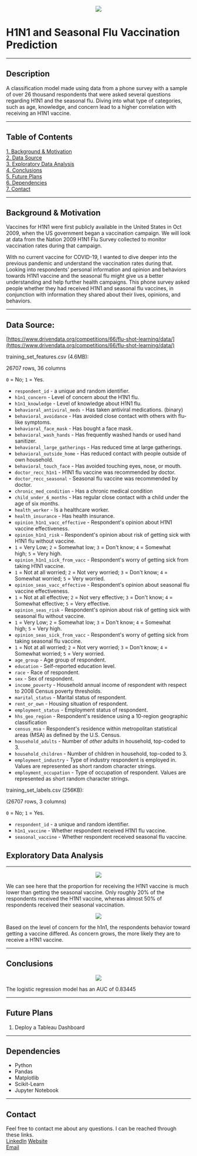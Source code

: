 <p align="center"><img src="img/Photos/H1N1-flu-vaccine.jpg"></p>

# H1N1 and Seasonal Flu Vaccination Prediction
---
## Description
A classification model made using data from a phone survey with a sample of over 26 thousand respondents that were asked several questions regarding H1N1 and the seasonal flu. Diving into what type of categories, such as age, knowledge, and concern lead to a higher correlation with receiving an H1N1 vaccine.

---
## Table of Contents
[1. Background & Motivation](#BackgroundMotivation)<br>
[2. Data Source](#DataSource)<br>
[3. Exploratory Data Analysis](#ExploratoryDataAnalysis)<br>
[4. Conclusions](#Conclusions)<br>
[5. Future Plans](#FuturePlans)<br>
[6. Dependencies](#Dependencies)<br>
[7. Contact](#Contact)<br>


---
## <a id="BackgroundMotivation">Background & Motivation</a>
Vaccines for H1N1 were first publicly available in the United States in Oct 2009, when the US government began a vaccination campaign. We will look at data from the Nation 2009 H1N1 Flu Survey collected to monitor vaccination rates during that campaign.

With no current vaccine for COVID-19, I wanted to dive deeper into the previous pandemic and understand the vaccination rates during that. Looking into respondents' personal information and opinion and behaviors towards H1N1 vaccine and the seasonal flu might give us a better understanding and help further health campaigns. This phone survey asked people whether they had received H1N1 and seasonal flu vaccines, in conjunction with information they shared about their lives, opinions, and behaviors.

---
## <a id="DataSource">Data Source:</a>
[https://www.drivendata.org/competitions/66/flu-shot-learning/data/](https://www.drivendata.org/competitions/66/flu-shot-learning/data/)

training_set_features.csv (4.6MB):

26707 rows, 36 columns

`0` = No; `1` = Yes.

- `respondent_id` - a unique and random identifier.
- `h1n1_concern` - Level of concern about the H1N1 flu.
- `h1n1_knowledge` - Level of knowledge about H1N1 flu.
- `behavioral_antiviral_meds` - Has taken antiviral medications. (binary)
- `behavioral_avoidance` - Has avoided close contact with others with flu-like symptoms.
- `behavioral_face_mask` - Has bought a face mask.
- `behavioral_wash_hands` - Has frequently washed hands or used hand sanitizer.
- `behavioral_large_gatherings` - Has reduced time at large gatherings.
- `behavioral_outside_home` - Has reduced contact with people outside of own household.
- `behavioral_touch_face` - Has avoided touching eyes, nose, or mouth.
- `doctor_recc_h1n1` - H1N1 flu vaccine was recommended by doctor.
- `doctor_recc_seasonal` - Seasonal flu vaccine was recommended by doctor.
- `chronic_med_condition` - Has a chronic medical condition
- `child_under_6_months` - Has regular close contact with a child under the age of six months.
- `health_worker` - Is a healthcare worker.
- `health_insurance` - Has health insurance.
- `opinion_h1n1_vacc_effective` - Respondent's opinion about H1N1 vaccine effectiveness.
- `opinion_h1n1_risk` - Respondent's opinion about risk of getting sick with H1N1 flu without vaccine.
- `1` = Very Low; `2` = Somewhat low; `3` = Don't know; `4` = Somewhat high; `5` = Very high.
- `opinion_h1n1_sick_from_vacc` - Respondent's worry of getting sick from taking H1N1 vaccine.
- `1` = Not at all worried; `2` = Not very worried; `3` = Don't know; `4` = Somewhat worried; `5` = Very worried.
- `opinion_seas_vacc_effective` - Respondent's opinion about seasonal flu vaccine effectiveness.
- `1` = Not at all effective; `2` = Not very effective; `3` = Don't know; `4` = Somewhat effective; `5` = Very effective.
- `opinion_seas_risk` - Respondent's opinion about risk of getting sick with seasonal flu without vaccine.
- `1` = Very Low; `2` = Somewhat low; `3` = Don't know; `4` = Somewhat high; `5` = Very high.
- `opinion_seas_sick_from_vacc` - Respondent's worry of getting sick from taking seasonal flu vaccine.
- `1` = Not at all worried; `2` = Not very worried; `3` = Don't know; `4` = Somewhat worried; `5` = Very worried.
- `age_group` - Age group of respondent.
- `education` - Self-reported education level.
- `race` - Race of respondent.
- `sex` - Sex of respondent.
- `income_poverty` - Household annual income of respondent with respect to 2008 Census poverty thresholds.
- `marital_status` - Marital status of respondent.
- `rent_or_own` - Housing situation of respondent.
- `employment_status` - Employment status of respondent.
- `hhs_geo_region` - Respondent's residence using a 10-region geographic classification
- `census_msa` - Respondent's residence within metropolitan statistical areas (MSA) as defined by the U.S. Census.
- `household_adults` - Number of *other* adults in household, top-coded to 3.
- `household_children` - Number of children in household, top-coded to 3.
- `employment_industry` - Type of industry respondent is employed in. Values are represented as short random character strings.
- `employment_occupation` - Type of occupation of respondent. Values are represented as short random character strings.

training_set_labels.csv (256KB):

(26707 rows, 3 columns)

`0` = No; `1` = Yes.

- `respondent_id` - a unique and random identifier.
- `h1n1_vaccine` - Whether respondent received H1N1 flu vaccine.
- `seasonal_vaccine` - Whether respondent received seasonal flu vaccine.

## <a id="ExploratoryDataAnalysis">Exploratory Data Analysis</a>

---
<p align="center"><img src="img/Graphs/ProportionOfVaccineReceival.png"></p>

We can see here that the proportion for receiving the H1N1 vaccine is much lower than getting the seasonal vaccine. Only roughly 20% of the respondents received the H1N1 vaccine, whereas almost 50% of respondents received their seasonal vaccination.

<p align="center"><img src="img/Graphs/StackedViewOnH1N!Concern.png"></p>

Based on the level of concern for the h1n1, the respondents behavior toward getting a vaccine differed. As concern grows, the more likely they are to receive a H1N1 vaccine.

---
## <a id="Conclusions">Conclusions</a>
<p align="center"><img src="img/Graphs/AUC.png"></p>

The logistic regression model has an AUC of 0.83445


---
## <a id="FuturePlans">Future Plans</a>
1. Deploy a Tableau Dashboard

---
## <a id="Dependencies">Dependencies</a>
- Python
- Pandas
- Matplotlib
- Scikit-Learn
- Jupyter Notebook

---
## <a id="Contact">Contact</a>
Feel free to contact me about any questions. I can be reached through these links.  
[LinkedIn](https://www.linkedin.com/in/winrichsy/)
[Website](https://winrichsy.com)  
[Email](winrichsy@gmail.com)  
